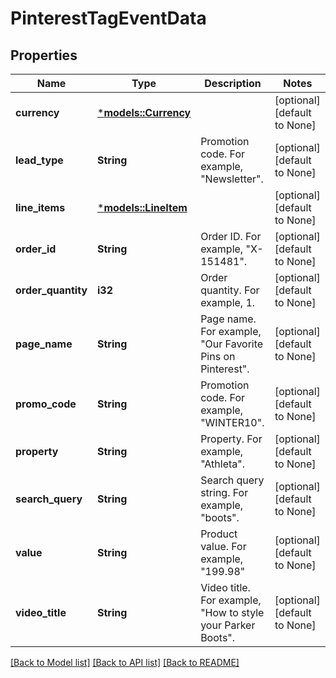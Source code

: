 # PinterestTagEventData

## Properties
Name | Type | Description | Notes
------------ | ------------- | ------------- | -------------
**currency** | [***models::Currency**](Currency.md) |  | [optional] [default to None]
**lead_type** | **String** | Promotion code. For example, \"Newsletter\". | [optional] [default to None]
**line_items** | [***models::LineItem**](LineItem.md) |  | [optional] [default to None]
**order_id** | **String** | Order ID. For example, \"X-151481\". | [optional] [default to None]
**order_quantity** | **i32** | Order quantity. For example, 1. | [optional] [default to None]
**page_name** | **String** | Page name. For example, \"Our Favorite Pins on Pinterest\". | [optional] [default to None]
**promo_code** | **String** | Promotion code. For example, \"WINTER10\". | [optional] [default to None]
**property** | **String** | Property. For example, \"Athleta\". | [optional] [default to None]
**search_query** | **String** | Search query string. For example, \"boots\". | [optional] [default to None]
**value** | **String** | Product value. For example, \"199.98\" | [optional] [default to None]
**video_title** | **String** | Video title. For example, \"How to style your Parker Boots\". | [optional] [default to None]

[[Back to Model list]](../README.md#documentation-for-models) [[Back to API list]](../README.md#documentation-for-api-endpoints) [[Back to README]](../README.md)


